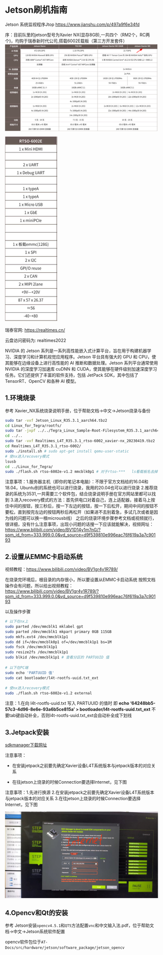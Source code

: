 # Jetson刷机指南

Jetson 系统监视程序Jtop
https://www.jianshu.com/p/497a9f6e34fd


序：目前队里的jetson型号为Xavier NX(显存8GB),一共四个（RM2个，RC两个)，均购于瑞泰新时代公司,搭载6002E载板（第三方开发套件）
![核心模块规格](../../../img/hardware/jetson//核心模块规格.png)


![](../../../img/hardware/jetson/载板规格.png)

瑞泰官网: https://realtimes.cn/   

云盘访问密码为: realtimes2022


NVIDIA 的 Jetson 系列是一系列高性能嵌入式计算平台，旨在用于构建机器学习、深度学习和计算机视觉应用程序。Jetson 平台具有强大的 GPU 和 CPU，使其能够在边缘设备上进行高性能的 AI 推断和数据处理。Jetson 系列平台通常使用 NVIDIA 的深度学习加速库 cuDNN 和 CUDA，使其能够在硬件级别加速深度学习任务。它们还提供了丰富的软件支持，包括 JetPack SDK，其中包括了 TensorRT、OpenCV 和各种 AI 模型。

## 1.环境烧录

参考  Xavier_NX系统烧录说明手册，位于帮助文档->中文->Jetson烧录与备份

```sh	
sudo tar -vxf Jetson_Linux_R35.3.1_aarch64.tbz2
cd Linux_for_Tegra/rootfs/
sudo tar -jxpf ../../Tegra_Linux_Sample-Root-Filesystem_R35.3.1_aarch64.tbz2 
cd ../..
sudo tar -vxf Realtimes_L4T_R35.3.1_rtso-6002_xavier-nx_20230419.tbz2
cd Realtimes_L4T_R35.3.1_rtso-6002/
sudo ./install.sh # sudo apt-get install qemu-user-static
# 使nx进入recovery模式
lsusb
cd ../Linux_for_Tegra/
sudo ./flash.sh rtso-6002e-v1.2 mmcblk0p1 # 对于rtso-***   ls看载板名去掉.conf
```


注意事项：1.服务器主机（即你的笔记本电脑）：不限于官方文档给的16.04和18.04，Ubuntu别的系统也可以进行烧录，我用的20.04也可以进行烧录
				  2.推荐烧录的系统为3531,一共需要三个软件包，结合烧录说明手册在官方网站里都可以找到
				  3.进入recovery模式的方法：首先供电口对着自己，连上适配器，接着马上按住中间的按钮，按三秒后，按一下左边的按钮，按一下后松开，期间中间的按钮不要松，直到按完左边的按钮两秒后再松开（如果进不去别着急，多试几次或者是因为线的问题可以换一根microusb线）
之后的烧录环境步骤参考文档或视频就行，很详细，没有什么注意事项，出现小问题的话搜一下应该就能解决，视频网址：https://www.bilibili.com/video/BV1D14y1m7nG/?spm_id_from=333.999.0.0&vd_source=d9f539810e996eac76f619a3a7c90193


## 2.设置从EMMC卡启动系统

视频教程：https://www.bilibili.com/video/BV1gr4y1R789/

在烧录完环境后，根目录的内存很小，所以要设置从EMMC卡启动系统
按照文档操作会有问题，所以给出视频教程：https://www.bilibili.com/video/BV1gr4y1R789/?spm_id_from=333.999.0.0&vd_source=d9f539810e996eac76f619a3a7c90193

以及操作步骤

```sh
# 以下在nx上
sudo parted /dev/mmcblk1 mklabel gpt
sudo parted /dev/mmcblk1 mkpart primary 0GB 115GB
sudo mkfs.ext4 /dev/mmcblk1p1
sudo dd if=/dev/mmcblk0p1 of=/dev/mmcblk1p1 bs=1M
sudo fsck /dev/mmcblk1p1
sudo resize2fs /dev/mmcblk1p1
sudo blkid /dev/mmcblk1p1 # 查看分区的 PARTUUID 值

# 以下在PC端
sudo echo 'PARTUUID 值'
sudo cat bootloader/l4t-rootfs-uuid.txt_ext

# 使nx进入recovery模式 
sudo ./flash.sh rtso-6002e-v1.2 external
```

注意：1.在向 l4t-rootfs-uuid.txt 写入 PARTUUID 的值时
即  **echo ‘64248bb5-57c3-4d96-8e6e-93a6b5ce815a’ > bootloader/l4t-rootfs-uuid.txt_ext** 不要tab键自动补全，否则l4t-rootfs-uuid.txt_ext会自动补全成下划线


## 3.Jetpack安装

[sdkmanager下载网址](https://developer.nvidia.com/sdk-manager)

注意事项：

- 在安装jetpack之前要先确定Xavier设备L4T系统版本与jetpack版本的对应关系

- 在往jetson上烧录的时候Connection要选择Internet，见下图

注意事项：1.先进行换源
                  2.在安装jetpack之前要先确定Xavier设备L4T系统版本与jetpack版本的对应关系
				  3.在往jetson上烧录的时候Connection要选择Internet，见下图

![img](../../../img/hardware/jetson//Jetpack安装.jpg)

## 4.Opencv和Qt的安装

参考  Jetson安装`opencv4.5.1`和`QT5`方法配置`vnc`和中文输入法.pdf，位于帮助文档->中文->Jetson系统软件配置

opencv软件包位于`AT-Docs/src/hardware/jetson/software_package/jetson_opencv`



